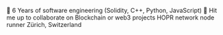 🌱 6 Years of software engineering (Solidity, C++, Python, JavaScript)
💞️ Hit me up to collaborate on Blockchain or web3 projects
HOPR network node runner
Zürich, Switzerland
